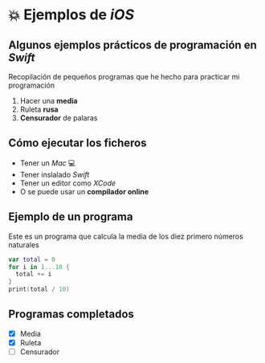 # :boom: Ejemplos de *iOS*
## Algunos ejemplos prácticos de programación en *Swift*
Recopilación de pequeños programas que he hecho para practicar mi programación
1. Hacer una **media**
2. Ruleta **rusa**
3. **Censurador** de palaras
## Cómo ejecutar los ficheros
- Tener un *Mac* :computer:
- Tener inslalado *Swift*
- Tener un editor como *XCode*
- O se puede usar un **compilador online**
## Ejemplo de un programa
Este es un programa que calcula la media de los diez primero números naturales
```swift
var total = 0
for i in 1...10 {
  total += i
}
print(total / 10)
```
## Programas completados
- [x] Media
- [x] Ruleta
- [ ] Censurador
